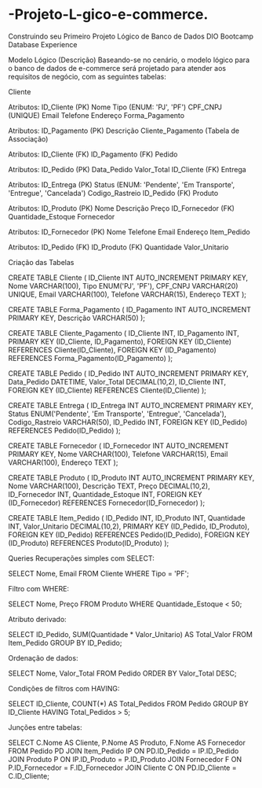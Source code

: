 # -Projeto-L-gico-e-commerce.
 Construindo seu Primeiro Projeto Lógico de Banco de Dados DIO Bootcamp Database Experience

Modelo Lógico (Descrição)
Baseando-se no cenário, o modelo lógico para o banco de dados de e-commerce será projetado para atender aos requisitos de negócio, com as seguintes tabelas:

Cliente

Atributos:
ID_Cliente (PK)
Nome
Tipo (ENUM: 'PJ', 'PF')
CPF_CNPJ (UNIQUE)
Email
Telefone
Endereço
Forma_Pagamento

Atributos:
ID_Pagamento (PK)
Descrição
Cliente_Pagamento (Tabela de Associação)

Atributos:
ID_Cliente (FK)
ID_Pagamento (FK)
Pedido

Atributos:
ID_Pedido (PK)
Data_Pedido
Valor_Total
ID_Cliente (FK)
Entrega

Atributos:
ID_Entrega (PK)
Status (ENUM: 'Pendente', 'Em Transporte', 'Entregue', 'Cancelada')
Codigo_Rastreio
ID_Pedido (FK)
Produto

Atributos:
ID_Produto (PK)
Nome
Descrição
Preço
ID_Fornecedor (FK)
Quantidade_Estoque
Fornecedor

Atributos:
ID_Fornecedor (PK)
Nome
Telefone
Email
Endereço
Item_Pedido

Atributos:
ID_Pedido (FK)
ID_Produto (FK)
Quantidade
Valor_Unitario

Criação das Tabelas

CREATE TABLE Cliente (
    ID_Cliente INT AUTO_INCREMENT PRIMARY KEY,
    Nome VARCHAR(100),
    Tipo ENUM('PJ', 'PF'),
    CPF_CNPJ VARCHAR(20) UNIQUE,
    Email VARCHAR(100),
    Telefone VARCHAR(15),
    Endereço TEXT
);

CREATE TABLE Forma_Pagamento (
    ID_Pagamento INT AUTO_INCREMENT PRIMARY KEY,
    Descrição VARCHAR(50)
);

CREATE TABLE Cliente_Pagamento (
    ID_Cliente INT,
    ID_Pagamento INT,
    PRIMARY KEY (ID_Cliente, ID_Pagamento),
    FOREIGN KEY (ID_Cliente) REFERENCES Cliente(ID_Cliente),
    FOREIGN KEY (ID_Pagamento) REFERENCES Forma_Pagamento(ID_Pagamento)
);

CREATE TABLE Pedido (
    ID_Pedido INT AUTO_INCREMENT PRIMARY KEY,
    Data_Pedido DATETIME,
    Valor_Total DECIMAL(10,2),
    ID_Cliente INT,
    FOREIGN KEY (ID_Cliente) REFERENCES Cliente(ID_Cliente)
);

CREATE TABLE Entrega (
    ID_Entrega INT AUTO_INCREMENT PRIMARY KEY,
    Status ENUM('Pendente', 'Em Transporte', 'Entregue', 'Cancelada'),
    Codigo_Rastreio VARCHAR(50),
    ID_Pedido INT,
    FOREIGN KEY (ID_Pedido) REFERENCES Pedido(ID_Pedido)
);

CREATE TABLE Fornecedor (
    ID_Fornecedor INT AUTO_INCREMENT PRIMARY KEY,
    Nome VARCHAR(100),
    Telefone VARCHAR(15),
    Email VARCHAR(100),
    Endereço TEXT
);

CREATE TABLE Produto (
    ID_Produto INT AUTO_INCREMENT PRIMARY KEY,
    Nome VARCHAR(100),
    Descrição TEXT,
    Preço DECIMAL(10,2),
    ID_Fornecedor INT,
    Quantidade_Estoque INT,
    FOREIGN KEY (ID_Fornecedor) REFERENCES Fornecedor(ID_Fornecedor)
);

CREATE TABLE Item_Pedido (
    ID_Pedido INT,
    ID_Produto INT,
    Quantidade INT,
    Valor_Unitario DECIMAL(10,2),
    PRIMARY KEY (ID_Pedido, ID_Produto),
    FOREIGN KEY (ID_Pedido) REFERENCES Pedido(ID_Pedido),
    FOREIGN KEY (ID_Produto) REFERENCES Produto(ID_Produto)
);

Queries
Recuperações simples com SELECT:

SELECT Nome, Email FROM Cliente WHERE Tipo = 'PF';

Filtro com WHERE:

SELECT Nome, Preço FROM Produto WHERE Quantidade_Estoque < 50;

Atributo derivado:

SELECT ID_Pedido, SUM(Quantidade * Valor_Unitario) AS Total_Valor
FROM Item_Pedido
GROUP BY ID_Pedido;

Ordenação de dados:

SELECT Nome, Valor_Total FROM Pedido 
ORDER BY Valor_Total DESC;

Condições de filtros com HAVING:

SELECT ID_Cliente, COUNT(*) AS Total_Pedidos
FROM Pedido
GROUP BY ID_Cliente
HAVING Total_Pedidos > 5;

Junções entre tabelas:

SELECT C.Nome AS Cliente, P.Nome AS Produto, F.Nome AS Fornecedor
FROM Pedido PD
JOIN Item_Pedido IP ON PD.ID_Pedido = IP.ID_Pedido
JOIN Produto P ON IP.ID_Produto = P.ID_Produto
JOIN Fornecedor F ON P.ID_Fornecedor = F.ID_Fornecedor
JOIN Cliente C ON PD.ID_Cliente = C.ID_Cliente;

